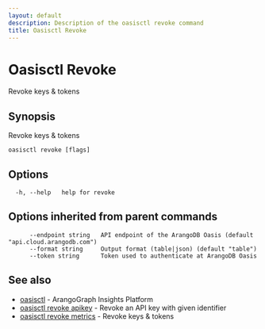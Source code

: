 ```yaml
---
layout: default
description: Description of the oasisctl revoke command
title: Oasisctl Revoke
---
```

# Oasisctl Revoke

Revoke keys & tokens

## Synopsis

Revoke keys & tokens

```
oasisctl revoke [flags]
```

## Options

```
  -h, --help   help for revoke
```

## Options inherited from parent commands

```
      --endpoint string   API endpoint of the ArangoDB Oasis (default "api.cloud.arangodb.com")
      --format string     Output format (table|json) (default "table")
      --token string      Token used to authenticate at ArangoDB Oasis
```

## See also

* [oasisctl](oasisctl-options.html)	 - ArangoGraph Insights Platform
* [oasisctl revoke apikey](oasisctl-revoke-apikey.html)	 - Revoke an API key with given identifier
* [oasisctl revoke metrics](oasisctl-revoke-metrics.html)	 - Revoke keys & tokens

